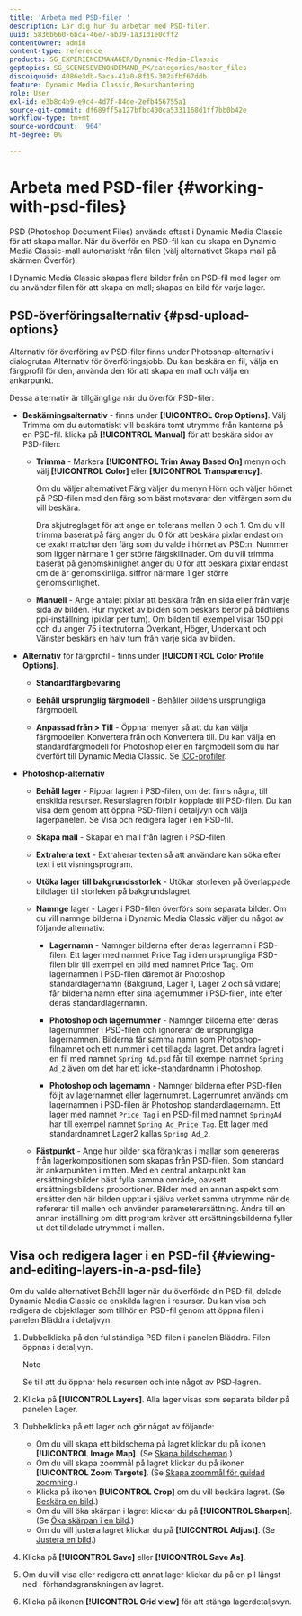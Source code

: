 ```yaml
---
title: 'Arbeta med PSD-filer '
description: Lär dig hur du arbetar med PSD-filer.
uuid: 5836b660-6bca-46e7-ab39-1a31d1e0cff2
contentOwner: admin
content-type: reference
products: SG_EXPERIENCEMANAGER/Dynamic-Media-Classic
geptopics: SG_SCENESEVENONDEMAND_PK/categories/master_files
discoiquuid: 4086e3db-5aca-41a0-8f15-302afbf67ddb
feature: Dynamic Media Classic,Resurshantering
role: User
exl-id: e3b8c4b9-e9c4-4d7f-84de-2efb456755a1
source-git-commit: df689ff5a127bfbc400ca5331168d1ff7bb0b42e
workflow-type: tm+mt
source-wordcount: '964'
ht-degree: 0%

---
```


# Arbeta med PSD-filer {#working-with-psd-files}

<!--   USED TO BE AN OPTION UNDER COLOR PROFILE OPTIONS * **Convert To sRGB (default)** - Converts to sRGB (Standard Red Green Blue). sRGB is the recommended color space for displaying images on web pages. -->

PSD (Photoshop Document Files) används oftast i Dynamic Media Classic för att skapa mallar. När du överför en PSD-fil kan du skapa en Dynamic Media Classic-mall automatiskt från filen (välj alternativet Skapa mall på skärmen Överför).

I Dynamic Media Classic skapas flera bilder från en PSD-fil med lager om du använder filen för att skapa en mall; skapas en bild för varje lager.

## PSD-överföringsalternativ {#psd-upload-options}

Alternativ för överföring av PSD-filer finns under Photoshop-alternativ i dialogrutan Alternativ för överföringsjobb. Du kan beskära en fil, välja en färgprofil för den, använda den för att skapa en mall och välja en ankarpunkt.

Dessa alternativ är tillgängliga när du överför PSD-filer:

* **Beskärningsalternativ**  - finns under  **[!UICONTROL Crop Options]**. Välj Trimma om du automatiskt vill beskära tomt utrymme från kanterna på en PSD-fil. klicka på **[!UICONTROL Manual]** för att beskära sidor av PSD-filen:

   * **Trimma** - Markera  **[!UICONTROL Trim Away Based On]** menyn och välj  **[!UICONTROL Color]** eller  **[!UICONTROL Transparency]**.

      Om du väljer alternativet Färg väljer du menyn Hörn och väljer hörnet på PSD-filen med den färg som bäst motsvarar den vitfärgen som du vill beskära.

      Dra skjutreglaget för att ange en tolerans mellan 0 och 1. Om du vill trimma baserat på färg anger du 0 för att beskära pixlar endast om de exakt matchar den färg som du valde i hörnet av PSD:n. Nummer som ligger närmare 1 ger större färgskillnader. Om du vill trimma baserat på genomskinlighet anger du 0 för att beskära pixlar endast om de är genomskinliga. siffror närmare 1 ger större genomskinlighet.

   * **Manuell**  - Ange antalet pixlar att beskära från en sida eller från varje sida av bilden. Hur mycket av bilden som beskärs beror på bildfilens ppi-inställning (pixlar per tum). Om bilden till exempel visar 150 ppi och du anger 75 i textrutorna Överkant, Höger, Underkant och Vänster beskärs en halv tum från varje sida av bilden.

* **Alternativ**  för färgprofil - finns under  **[!UICONTROL Color Profile Options]**.

   * **Standardfärgbevaring**

   * **Behåll ursprunglig färgmodell**  - Behåller bildens ursprungliga färgmodell.

   * **Anpassad från > Till** - Öppnar menyer så att du kan välja färgmodellen Konvertera från och Konvertera till. Du kan välja en standardfärgmodell för Photoshop eller en färgmodell som du har överfört till Dynamic Media Classic. Se [ICC-profiler](/help/icc-profiles.md).

* **Photoshop-alternativ**

   * **Behåll lager**  - Rippar lagren i PSD-filen, om det finns några, till enskilda resurser. Resurslagren förblir kopplade till PSD-filen. Du kan visa dem genom att öppna PSD-filen i detaljvyn och välja lagerpanelen. Se Visa och redigera lager i en PSD-fil.

   * **Skapa mall**  - Skapar en mall från lagren i PSD-filen.

   * **Extrahera text**  - Extraherar texten så att användare kan söka efter text i ett visningsprogram.

   * **Utöka lager till bakgrundsstorlek**  - Utökar storleken på överlappade bildlager till storleken på bakgrundslagret.

   * **Namnge**  lager - Lager i PSD-filen överförs som separata bilder. Om du vill namnge bilderna i Dynamic Media Classic väljer du något av följande alternativ:

      * **Lagernamn**  - Namnger bilderna efter deras lagernamn i PSD-filen. Ett lager med namnet Price Tag i den ursprungliga PSD-filen blir till exempel en bild med namnet Price Tag. Om lagernamnen i PSD-filen däremot är Photoshop standardlagernamn (Bakgrund, Lager 1, Lager 2 och så vidare) får bilderna namn efter sina lagernummer i PSD-filen, inte efter deras standardlagernamn.

      * **Photoshop och lagernummer**  - Namnger bilderna efter deras lagernummer i PSD-filen och ignorerar de ursprungliga lagernamnen. Bilderna får samma namn som Photoshop-filnamnet och ett nummer i det tillagda lagret. Det andra lagret i en fil med namnet `Spring Ad.psd` får till exempel namnet `Spring Ad_2` även om det har ett icke-standardnamn i Photoshop.

      * **Photoshop och lagernamn**  - Namnger bilderna efter PSD-filen följt av lagernamnet eller lagernumret. Lagernumret används om lagernamnen i PSD-filen är Photoshop standardlagernamn. Ett lager med namnet `Price Tag` i en PSD-fil med namnet `SpringAd` har till exempel namnet `Spring Ad_Price Tag`. Ett lager med standardnamnet Lager2 kallas `Spring Ad_2`.
   * **Fästpunkt**  - Ange hur bilder ska förankras i mallar som genereras från lagerkompositionen som skapas från PSD-filen. Som standard är ankarpunkten i mitten. Med en central ankarpunkt kan ersättningsbilder bäst fylla samma område, oavsett ersättningsbildens proportioner. Bilder med en annan aspekt som ersätter den här bilden upptar i själva verket samma utrymme när de refererar till mallen och använder parameterersättning. Ändra till en annan inställning om ditt program kräver att ersättningsbilderna fyller ut det tilldelade utrymmet i mallen.


## Visa och redigera lager i en PSD-fil {#viewing-and-editing-layers-in-a-psd-file}

Om du valde alternativet Behåll lager när du överförde din PSD-fil, delade Dynamic Media Classic de enskilda lagren i resurser. Du kan visa och redigera de objektlager som tillhör en PSD-fil genom att öppna filen i panelen Bläddra i detaljvyn.

1. Dubbelklicka på den fullständiga PSD-filen i panelen Bläddra. Filen öppnas i detaljvyn.

   >[!NOTE]
   >
   >Se till att du öppnar hela resursen och inte något av PSD-lagren.

1. Klicka på **[!UICONTROL Layers]**. Alla lager visas som separata bilder på panelen Lager.
1. Dubbelklicka på ett lager och gör något av följande:

   * Om du vill skapa ett bildschema på lagret klickar du på ikonen **[!UICONTROL Image Map]**. (Se [Skapa bildscheman](creating-image-maps.md#creating_image_maps).)
   * Om du vill skapa zoommål på lagret klickar du på ikonen **[!UICONTROL Zoom Targets]**. (Se [Skapa zoommål för guidad zoomning](creating-zoom-targets-guided-zoom.md#creating_zoom_targets_for_guided_zoom).)
   * Klicka på ikonen **[!UICONTROL Crop]** om du vill beskära lagret. (Se [Beskära en bild](cropping-image.md#cropping_an_image).)
   * Om du vill öka skärpan i lagret klickar du på **[!UICONTROL Sharpen]**. (Se [Öka skärpan i en bild](sharpening-image.md#sharpening_an_image).)
   * Om du vill justera lagret klickar du på **[!UICONTROL Adjust]**. (Se [Justera en bild](adjusting-image.md#adjusting_an_image).)

1. Klicka på **[!UICONTROL Save]** eller **[!UICONTROL Save As]**.
1. Om du vill visa eller redigera ett annat lager klickar du på en pil längst ned i förhandsgranskningen av lagret.
1. Klicka på ikonen **[!UICONTROL Grid view]** för att stänga lagerdetaljsvyn.
